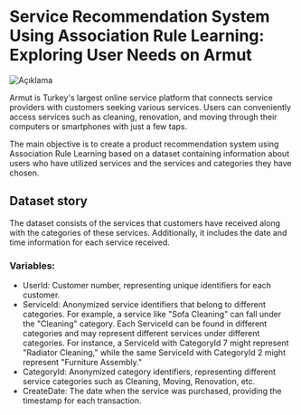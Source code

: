 # Service Recommendation System Using Association Rule Learning: Exploring User Needs on Armut

![Açıklama](https://theme.zdassets.com/theme_assets/401552/1fcb26e008e6503497bb522c9c84da950d1e8e31.png)

Armut is Turkey's largest online service platform that connects service providers with customers seeking various services. Users can conveniently access services such as cleaning, renovation, and moving through their computers or smartphones with just a few taps.

The main objective is to create a product recommendation system using Association Rule Learning based on a dataset containing information about users who have utilized services and the services and categories they have chosen.

## Dataset story

The dataset consists of the services that customers have received along with the categories of these services. Additionally, it includes the date and time information for each service received.

### Variables:
- UserId: Customer number, representing unique identifiers for each customer.
- ServiceId: Anonymized service identifiers that belong to different categories. For example, a service like "Sofa Cleaning" can fall under the "Cleaning" category. Each ServiceId can be found in different categories and may represent different services under different categories. For instance, a ServiceId with CategoryId 7 might represent "Radiator Cleaning," while the same ServiceId with CategoryId 2 might represent "Furniture Assembly."
- CategoryId: Anonymized category identifiers, representing different service categories such as Cleaning, Moving, Renovation, etc.
- CreateDate: The date when the service was purchased, providing the timestamp for each transaction.


